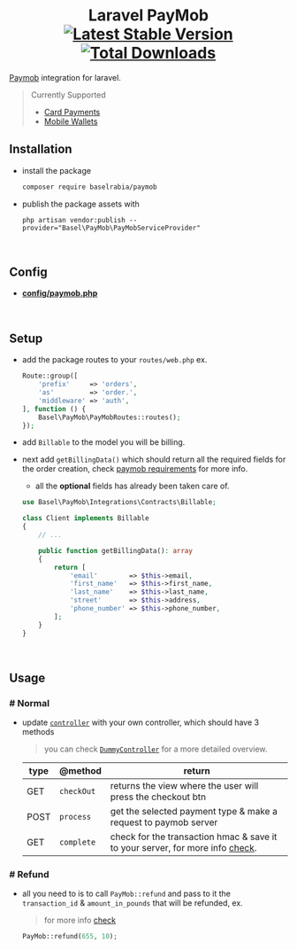 <h1 align="center">
    Laravel PayMob
    <br>
    <a href="https://packagist.org/packages/baselrabia/paymob"><img src="https://img.shields.io/packagist/v/baselrabia/paymob.svg" alt="Latest Stable Version" /></a> <a href="https://packagist.org/packages/baselrabia/paymob"><img src="https://img.shields.io/packagist/dt/baselrabia/paymob.svg" alt="Total Downloads" /></a>
</h1>

[Paymob](https://paymob.com/en) integration for laravel.

> Currently Supported
>
> - [Card Payments](https://acceptdocs.paymobsolutions.com/docs/card-payments)
> - [Mobile Wallets](https://acceptdocs.paymobsolutions.com/docs/mobile-wallets)

## Installation

- install the package

  ```bash
  composer require baselrabia/paymob
  ```

- publish the package assets with

  ```shell
  php artisan vendor:publish --provider="Basel\PayMob\PayMobServiceProvider"
  ```

<br>

## Config

- [**config/paymob.php**](./src/config/paymob.php)

<br>

## Setup

- add the package routes to your `routes/web.php` ex.

  ```php
  Route::group([
      'prefix'     => 'orders',
      'as'         => 'order.',
      'middleware' => 'auth',
  ], function () {
      Basel\PayMob\PayMobRoutes::routes();
  });
  ```

- add `Billable` to the model you will be billing.
- next add `getBillingData()` which should return all the required fields for the order creation, check [paymob requirements](https://acceptdocs.paymobsolutions.com/docs/accept-standard-redirect) for more info.

  - all the **optional** fields has already been taken care of.

  ```php
  use Basel\PayMob\Integrations\Contracts\Billable;

  class Client implements Billable
  {
      // ...

      public function getBillingData(): array
      {
          return [
              'email'        => $this->email,
              'first_name'   => $this->first_name,
              'last_name'    => $this->last_name,
              'street'       => $this->address,
              'phone_number' => $this->phone_number,
          ];
      }
  }
  ```

<br>

## Usage

### # Normal

- update [`controller`](./src/config/paymob.php) with your own controller, which should have 3 methods

  > you can check [`DummyController`](./src/Controllers/DummyController.php) for a more detailed overview.

  | type | @method    | return                                                                                                                                                                           |
  | ---- | ---------- | -------------------------------------------------------------------------------------------------------------------------------------------------------------------------------- |
  | GET  | `checkOut` | returns the view where the user will press the checkout btn                                                                                                                      |
  | POST | `process`  | get the selected payment type & make a request to paymob server                                                                                                                  |
  | GET  | `complete` | check for the transaction hmac & save it to your server, for more info [check](https://acceptdocs.paymobsolutions.com/docs/transaction-callbacks#transaction-response-callback). |

### # Refund

- all you need to is to call `PayMob::refund` and pass to it the `transaction_id` & `amount_in_pounds` that will be refunded, ex.

  > for more info [check](https://acceptdocs.paymobsolutions.com/docs/refund-transaction)

  ```php
  PayMob::refund(655, 10);
  ```

